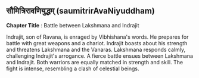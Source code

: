 ## सौमित्रिरावणियुद्धम् (saumitrirAvaNiyuddham)
**Chapter Title** : Battle between Lakshmana and Indrajit

Indrajit, son of Ravana, is enraged by Vibhishana's words. He prepares for battle with great weapons and a chariot. Indrajit boasts about his strength and threatens Lakshmana and the Vanaras. Lakshmana responds calmly, challenging Indrajit's arrogance. A fierce battle ensues between Lakshmana and Indrajit. Both warriors are equally matched in strength and skill. The fight is intense, resembling a clash of celestial beings.